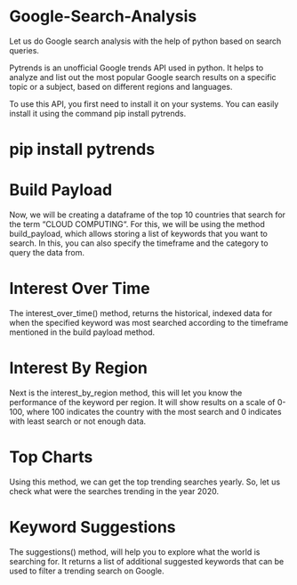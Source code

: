 # Google-Search-Analysis
Let us do Google search analysis with the help of python based on search queries.

Pytrends is an unofficial Google trends API used in python. It helps to analyze and list out the most popular Google search results on a specific topic or a subject, based on different regions and languages.

To use this API, you first need to install it on your systems. You can easily install it using the command pip install pytrends.

# pip install pytrends

# Build Payload
Now, we will be creating a dataframe of the top 10 countries that search for the term “CLOUD COMPUTING“. For this, we will be using the method build_payload, which allows storing a list of keywords that you want to search. In this, you can also specify the timeframe and the category to query the data from. 

# Interest Over Time
The interest_over_time() method, returns the historical, indexed data for when the specified keyword was most searched according to the timeframe mentioned in the build payload method.

# Interest By Region
Next is the interest_by_region method, this will let you know the performance of the keyword per region. It will show results on a scale of 0-100, where 100 indicates the country with the most search and 0 indicates with least search or not enough data. 

# Top Charts
Using this method, we can get the top trending searches yearly. So, let us check what were the searches trending in the year 2020.

# Keyword Suggestions
The suggestions() method, will help you to explore what the world is searching for. It returns a list of additional suggested keywords that can be used to filter a trending search on Google.
